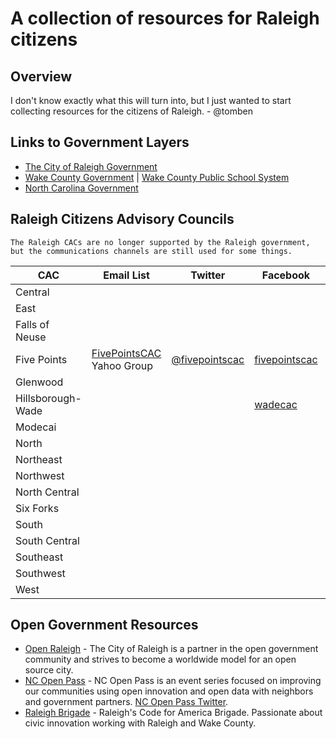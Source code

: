 # A collection of resources for Raleigh citizens

## Overview

I don't know exactly what this will turn into, but I just wanted to start collecting resources for the citizens of Raleigh. - @tomben

## Links to Government Layers

* [The City of Raleigh Government](https://raleighnc.gov/)
* [Wake County Government](https://www.nc.gov/) | [Wake County Public School System](https://www.wcpss.net/)
* [North Carolina Government](https://www.nc.gov/)

## Raleigh Citizens Advisory Councils

    The Raleigh CACs are no longer supported by the Raleigh government, but the communications channels are still used for some things.

| CAC | Email List | Twitter | Facebook | Website |
| --- | --- | --- | --- | --- |
| Central |  |  |  |  |
| East |  |  |  |  |
| Falls of Neuse |  |  |  |  |
| Five Points | [FivePointsCAC](https://groups.yahoo.com/neo/groups/FivePointsCAC/info) Yahoo Group | [@fivepointscac](https://twitter.com/fivepointscac) | [fivepointscac](https://www.facebook.com/fivepointscac) | defunct |
| Glenwood |  |  |  |  |
| Hillsborough-Wade |  |  | [wadecac](https://www.facebook.com/wadecac) |  |
| Modecai |  |  |  |  |
| North |  |  |  |  |
| Northeast |  |  |  |  |
| Northwest |  |  |  |  |
| North Central |  |  |  |  |
| Six Forks |  |  |  |  |
| South |  |  |  |  |
| South Central |  |  |  |  |
| Southeast |  |  |  |  |
| Southwest |  |  |  |  |
| West |  |  |  |  |

## Open Government Resources

* [Open Raleigh](https://raleighnc.gov/services/content/ITechAdmin/Articles/Open.html) - The City of Raleigh is a partner in the open government community and strives to become a worldwide model for an open source city.
* [NC Open Pass](http://ncopenpass.com/) - NC Open Pass is an event series focused on improving our communities using open innovation and open data with neighbors and government partners. [NC Open Pass Twitter](https://twitter.com/NCOpenPass).
* [Raleigh Brigade](https://twitter.com/RaleighBrigade) - Raleigh's Code for America Brigade. Passionate about civic innovation working with Raleigh and Wake County.
